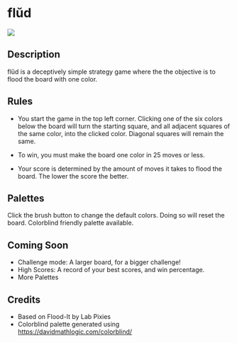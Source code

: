 # flŭd
![](https://github.com/vinceoct/flud/blob/bfe2f926da868535718ad0134247d82211970d97/images/palettes.gif)

## Description
flŭd is a deceptively simple strategy game where the the objective is to flood the board with one color.

## Rules

- You start the game in the top left corner. Clicking one of the six colors below the board will turn the starting square, and all adjacent squares of the same color, into the clicked color. Diagonal squares will remain the same. 

- To win, you must make the board one color in 25 moves or less. 

- Your score is determined by the amount of moves it takes to flood the board. The lower the score the better. 

## Palettes

Click the brush button to change the default colors. Doing so will reset the board. Colorblind friendly palette available. 

## Coming Soon

- Challenge mode: A larger board, for a bigger challenge!
- High Scores: A record of your best scores, and win percentage. 
- More Palettes

## Credits

- Based on Flood-It by Lab Pixies
- Colorblind palette generated using https://davidmathlogic.com/colorblind/ 
